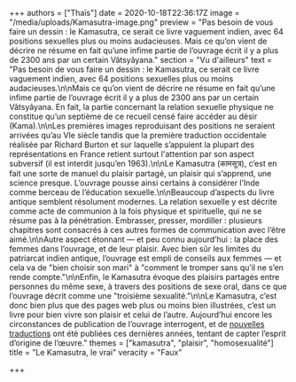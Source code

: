 +++
authors = ["Thaïs"]
date = 2020-10-18T22:36:17Z
image = "/media/uploads/Kamasutra-image.png"
preview = "Pas besoin de vous faire un dessin : le Kamasutra, ce serait ce livre vaguement indien, avec 64 positions sexuelles plus ou moins audacieuses. Mais ce qu’on vient de décrire ne résume en fait qu’une infime partie de l’ouvrage écrit il y a plus de 2300 ans par un certain Vâtsyâyana."
section = "Vu d'ailleurs"
text = "Pas besoin de vous faire un dessin : le Kamasutra, ce serait ce livre vaguement indien, avec 64 positions sexuelles plus ou moins audacieuses.\n\nMais ce qu’on vient de décrire ne résume en fait qu’une infime partie de l’ouvrage écrit il y a plus de 2300 ans par un certain Vâtsyâyana. En fait, la partie concernant la relation sexuelle physique ne constitue qu’un septième de ce recueil censé faire accéder au désir (Kama).\n\nLes premières images reproduisant des positions ne seraient arrivées qu’au VIe siècle tandis que la première traduction occidentale réalisée par Richard Burton et sur laquelle s’appuient la plupart des représentations en France retient surtout l'attention par son aspect subversif (il est interdit jusqu’en 1963).\n\nLe Kamasutra (कामसूत्र), c’est en fait une sorte de manuel du plaisir partagé, un plaisir qui s’apprend, une science presque. L’ouvrage pousse ainsi certains à considérer l’Inde comme berceau de l’éducation sexuelle.\n\nBeaucoup d’aspects du livre antique semblent résolument modernes. La relation sexuelle y est décrite comme acte de communion à la fois physique et spirituelle, qui ne se résume pas à la pénétration. Embrasser, presser, mordiller : plusieurs chapitres sont consacrés à ces autres formes de communication avec l’être aimé.\n\nAutre aspect étonnant — et peu connu aujourd’hui : la place des femmes dans l’ouvrage, et de leur plaisir. Avec bien sûr les limites du patriarcat indien antique, l’ouvrage est empli de conseils aux femmes — et cela va de \"bien choisir son mari\" à \"comment le tromper sans qu’il ne s’en rende compte.\"\n\nEnfin, le Kamasutra évoque des plaisirs partagés entre personnes du même sexe, à travers des positions de sexe oral, dans ce que l’ouvrage décrit comme une \"troisième sexualité.\"\n\nLe Kamasutra, c’est donc bien plus que des pages web plus ou moins bien illustrées, c’est un livre pour bien vivre son plaisir et celui de l’autre. Aujourd’hui encore les circonstances de publication de l’ouvrage interrogent, et de [nouvelles traductions](https://www.letemps.ch/culture/kamasutra-audela-fantasmes) ont été publiées ces dernières années, tentant de capter l’esprit d’origine de l’œuvre."
themes = ["kamasutra", "plaisir", "homosexualité"]
title = "Le Kamasutra, le vrai"
veracity = "Faux"

+++
